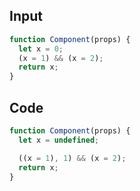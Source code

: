 
## Input

```javascript
function Component(props) {
  let x = 0;
  (x = 1) && (x = 2);
  return x;
}

```

## Code

```javascript
function Component(props) {
  let x = undefined;

  ((x = 1), 1) && (x = 2);
  return x;
}

```
      